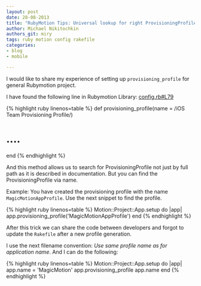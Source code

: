 ```yaml
---
layout: post
date: 28-08-2013
title: "RubyMotion Tips: Universal lookup for right ProvisioningProfile"
author: Michael Nikitochkin
authors_git: miry
tags: ruby motion config rakefile
categories:
- blog
- mobile

---
```


I would like to share my experience of setting up `provisioning_profile` for general Rubymotion project.

I have found the following line in Rubymotion Library: [config.rb#L79](https://github.com/HipByte/RubyMotion/blob/cfc7bfdb3c17c5059a98152d7c472e13eb55f8ea/lib/motion/project/template/ios/config.rb#L79)

{% highlight ruby linenos=table %}
def provisioning_profile(name = /iOS Team Provisioning Profile/)
  # ....
end
{% endhighlight %}

And this method allows us to search for ProvisioningProfile not just by full path as it is described in documentation.
But you can find the ProvisioningProfile via name.

<!--cut-->

Example:
You have created the provisioning profile with the name `MagicMotionAppProfile`. Use the next snippet to find the profile.

{% highlight ruby linenos=table %}
Motion::Project::App.setup do |app|
  app.provisioning_profile('MagicMotionAppProfile')
end
{% endhighlight %}

After this trick we can share the code between developers and forgot to update the `Rakefile` after a new profile generation.

I use the next filename convention: *Use same profile name as for application name*.
And I can do the following:

{% highlight ruby linenos=table %}
Motion::Project::App.setup do |app|
  app.name = 'MagicMotion'
  app.provisioning_profile app.name
end
{% endhighlight %}

